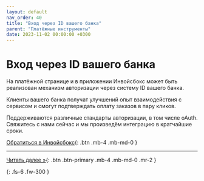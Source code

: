 ```yaml
---
layout: default
nav_order: 40
title: "Вход через ID вашего банка"
parent: "Платёжные инструменты"
date: 2023-11-02 00:00:00 +0300
---
```


# Вход через ID вашего банка

На платёжной странице и в приложении Инвойсбокс может быть реализован механизм
авторизации через систему ID вашего банка.

Клиенты вашего банка получат улучшений опыт взаимодействия с сервисом и смогут
подтверждать оплату заказов в пару кликов.

Поддерживаются различные стандарты авторизации, в том числе oAuth.
Свяжитесь с нами сейчас и мы произведём интеграцию в кратчайшие сроки.

[Обратиться в Инвойсбокс](https://www.invoicebox.ru/ru/contacts/feedback.html){: .btn .mb-4 .mb-md-0 }

---
[Читать далее &raquo;](/docs/dictionary){: .btn .btn-primary .mb-4 .mb-md-0 .mr-2 }

{: .fs-6 .fw-300 }
